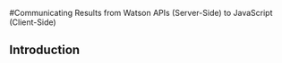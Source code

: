 #Communicating Results from Watson APIs (Server-Side) to JavaScript (Client-Side)

Introduction
-------------------------------
